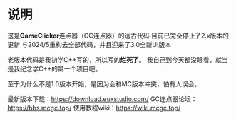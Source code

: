 # 说明
这是**GameClicker**连点器（GC连点器）的远古代码
目前已完全停止了2.x版本的更新
与2024/5重构去全部代码，并且迎来了3.0全新UI版本

老版本代码是我初学C++写的，所以写的**烂死了**。
我自己到今天都没眼看，就当是我纪念学C++的第一个项目吧。

至于为什么不是1.0版本开始，是因为会和MC版本冲突，怕有人误会。

最新版本下载：https://download.euxstudio.com/
GC连点器论坛：https://bbs.mcgc.top/
使用教程wiki：https://wiki.mcgc.top/
